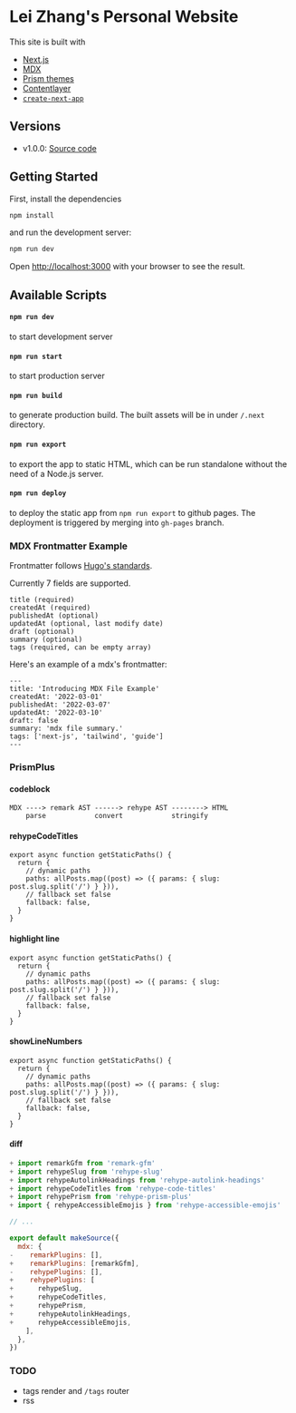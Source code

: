 # Lei Zhang's Personal Website

This site is built with

- [Next.js](https://nextjs.org/)
- [MDX](https://mdxjs.com/)
- [Prism themes](https://github.com/PrismJS/prism-themes)
- [Contentlayer](https://www.contentlayer.dev)
- [`create-next-app`](https://github.com/vercel/next.js/tree/canary/packages/create-next-app)

## Versions

- v1.0.0: [Source code](https://github.com/PassionZale/lovchun.com-next)

## Getting Started

First, install the dependencies

```bash
npm install
```

and run the development server:

```bash
npm run dev
```

Open [http://localhost:3000](http://localhost:3000) with your browser to see the result.

## Available Scripts

#### `npm run dev`

to start development server

#### `npm run start`

to start production server

#### `npm run build`

to generate production build. The built assets will be in under `/.next` directory.

#### `npm run export`

to export the app to static HTML, which can be run standalone without the need of a Node.js server.

#### `npm run deploy`

to deploy the static app from `npm run export` to github pages. The deployment is triggered by merging into `gh-pages` branch.

### MDX Frontmatter Example

Frontmatter follows [Hugo's standards](https://gohugo.io/content-management/front-matter/).

Currently 7 fields are supported.

```
title (required)
createdAt (required)
publishedAt (optional)
updatedAt (optional, last modify date)
draft (optional)
summary (optional)
tags (required, can be empty array)
```

Here's an example of a mdx's frontmatter:

```
---
title: 'Introducing MDX File Example'
createdAt: '2022-03-01'
publishedAt: '2022-03-07'
updatedAt: '2022-03-10'
draft: false
summary: 'mdx file summary.'
tags: ['next-js', 'tailwind', 'guide']
---
```

### PrismPlus

#### codeblock

```shell
MDX ----> remark AST ------> rehype AST --------> HTML
    parse            convert            stringify
```

#### rehypeCodeTitles

```js:pages/posts/[...slug.js]
export async function getStaticPaths() {
  return {
    // dynamic paths
    paths: allPosts.map((post) => ({ params: { slug: post.slug.split('/') } })),
    // fallback set false
    fallback: false,
  }
}
```

#### highlight line

```js:pages/posts/[...slug.js] {1,3-4}
export async function getStaticPaths() {
  return {
    // dynamic paths
    paths: allPosts.map((post) => ({ params: { slug: post.slug.split('/') } })),
    // fallback set false
    fallback: false,
  }
}
```

#### showLineNumbers

```js:pages/posts/[...slug.js] {1,3-4} showLineNumbers
export async function getStaticPaths() {
  return {
    // dynamic paths
    paths: allPosts.map((post) => ({ params: { slug: post.slug.split('/') } })),
    // fallback set false
    fallback: false,
  }
}
```

#### diff
```diff:contentlayer.config.js
+ import remarkGfm from 'remark-gfm'
+ import rehypeSlug from 'rehype-slug'
+ import rehypeAutolinkHeadings from 'rehype-autolink-headings'
+ import rehypeCodeTitles from 'rehype-code-titles'
+ import rehypePrism from 'rehype-prism-plus'
+ import { rehypeAccessibleEmojis } from 'rehype-accessible-emojis'

// ...

export default makeSource({
  mdx: {
-    remarkPlugins: [],
+    remarkPlugins: [remarkGfm],
-    rehypePlugins: [],
+    rehypePlugins: [
+      rehypeSlug,
+      rehypeCodeTitles,
+      rehypePrism,
+      rehypeAutolinkHeadings,
+      rehypeAccessibleEmojis,
    ],
  },
})
```

### TODO

- tags render and `/tags` router
- rss
